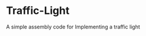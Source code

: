 # Traffic-Light
A simple assembly code for Implementing a traffic light <span class="emoji-outer emoji-sizer"><span class="emoji-inner" style="background: url(chrome-extension://immhpnclomdloikkpcefncmfgjbkojmh/emoji-data/sheet_apple_32.png);background-position:69.9764982373678% 46.00470035252644%;background-size:5418.75% 5418.75%" data-codepoints="1f6a8"></span></span><span class="emoji-outer emoji-sizer"><span class="emoji-inner" style="background: url(chrome-extension://immhpnclomdloikkpcefncmfgjbkojmh/emoji-data/sheet_apple_32.png);background-position:69.9764982373678% 46.00470035252644%;background-size:5418.75% 5418.75%" data-codepoints="1f6a8"></span></span><span class="emoji-outer emoji-sizer"><span class="emoji-inner" style="background: url(chrome-extension://immhpnclomdloikkpcefncmfgjbkojmh/emoji-data/sheet_apple_32.png);background-position:69.9764982373678% 46.00470035252644%;background-size:5418.75% 5418.75%" data-codepoints="1f6a8"></span></span>
